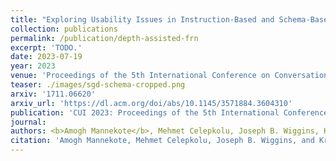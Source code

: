 ```yaml
---
title: "Exploring Usability Issues in Instruction-Based and Schema-Based Authoring of Task-Oriented Dialogue Agents"
collection: publications
permalink: /publication/depth-assisted-frn
excerpt: 'TODO.'
date: 2023-07-19
year: 2023
venue: 'Proceedings of the 5th International Conference on Conversational User Interfaces'
teaser: ./images/sgd-schema-cropped.png
arxiv: '1711.06620'
arxiv_url: 'https://dl.acm.org/doi/abs/10.1145/3571884.3604310'
publication: 'CUI 2023: Proceedings of the 5th International Conference on Conversational User Interfaces'
journal:
authors: <b>Amogh Mannekote</b>, Mehmet Celepkolu, Joseph B. Wiggins, Kristy Elizabeth Boyer
citation: 'Amogh Mannekote, Mehmet Celepkolu, Joseph B. Wiggins, and Kristy Elizabeth Boyer. 2023. Exploring Usability Issues in Instruction-Based and Schema-Based Authoring of Task-Oriented Dialogue Agents. In Proceedings of the 5th International Conference on Conversational User Interfaces (CUI '23). Association for Computing Machinery, New York, NY, USA, Article 41, 1–6. https://doi.org/10.1145/3571884.3604310'
---
```


<!-- This paper is about the number 3. The number 4 is left for future work. -->

<!-- [Download paper here](http://academicpages.github.io/files/paper3.pdf) -->
